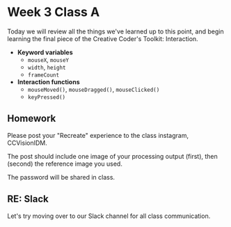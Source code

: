 # Week 3 Class A

Today we will review all the things we've learned up to this point, and begin learning the final piece of the Creative Coder's Toolkit: Interaction.

* **Keyword variables**
	* `mouseX`, `mouseY`
	* `width`, `height`
	* `frameCount`
* **Interaction functions**
	* `mouseMoved()`, `mouseDragged()`, `mouseClicked()`
	* `keyPressed()`

## Homework

Please post your "Recreate" experience to the class instagram, CCVisionIDM.

The post should include one image of your processing output (first), then (second) the reference image you used.

The password will be shared in class.

## RE: Slack

Let's try moving over to our Slack channel for all class communication.